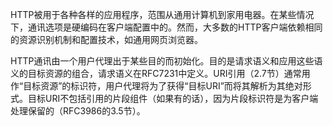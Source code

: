 HTTP被用于各种各样的应用程序，范围从通用计算机到家用电器。在某些情况下，通讯选项是硬编码在客户端配置中的。然而，大多数的HTTP客户端依赖相同的资源识别机制和配置技术，如通用网页浏览器。

HTTP通讯由一个用户代理出于某些目的而初始化。目的是请求语义和应用这些语义的目标资源的组合，请求语义在RFC7231中定义。URI引用（2.7节）通常用作“目标资源”的标识符，用户代理将为了获得“目标URI”而将其解析为其绝对形式。目标URI不包括引用的片段组件（如果有的话），因为片段标识符是为客户端处理保留的（RFC3986的3.5节）。